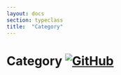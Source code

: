 ```yaml
---
layout: docs
section: typeclass
title:  "Category"
---
```


# Category [![GitHub](../img/github.png)](https://github.com/scalaz/scalaz/blob/series/8.0.x/base/shared/src/main/scala/scalaz/ct/category.scala)
